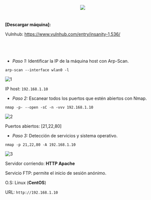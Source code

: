 <p align="center">
  <a href="https://github.com/DenverCoder1/readme-typing-svg"><img src="https://readme-typing-svg.herokuapp.com?size=50&color=FF0000&width=530&height=80&lines=INSANITY_HOSTING"></a>
</p>

<h1 align="center"></h1>

**[Descargar máquina]:**

Vulnhub: https://www.vulnhub.com/entry/insanity-1,536/

<h1 align="center"></h1>

</br>

- *Paso 1:* Identificar la IP de la máquina host con Arp-Scan. 
```
arp-scan --interface wlan0 -l
```
![1](https://user-images.githubusercontent.com/75953873/177059310-4e781fd1-10e5-4204-a0e4-1cb0101ea678.png)

IP host: `192.168.1.10`

- *Paso 2:* Escanear todos los puertos que estén abiertos con Nmap. 
```
nmap -p- --open -sC -n -vvv 192.168.1.10
```
![2](https://user-images.githubusercontent.com/75953873/177059371-cdbe2b44-c0bb-47bc-843e-443e7f8e38a6.png)

Puertos abiertos: [21,22,80]

- *Paso 3:* Detección de servicios y sistema operativo. 
```
nmap -p 21,22,80 -A 192.168.1.10
```
![3](https://user-images.githubusercontent.com/75953873/177059471-f34e40d9-8d65-4731-9ea1-15efd130ca17.png)

Servidor corriendo: **HTTP Apache**

Servicio FTP: permite el inicio de sesión anónimo.

O.S: Linux (**CentOS**)

URL: `http://192.168.1.10`
